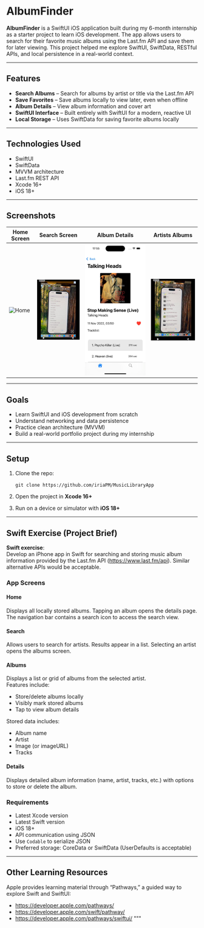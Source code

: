 
# AlbumFinder

**AlbumFinder** is a SwiftUI iOS application built during my 6-month internship as a starter project to learn iOS development. The app allows users to search for their favorite music albums using the Last.fm API and save them for later viewing. This project helped me explore SwiftUI, SwiftData, RESTful APIs, and local persistence in a real-world context.

---

##  Features

-  **Search Albums** – Search for albums by artist or title via the Last.fm API  
- **Save Favorites** – Save albums locally to view later, even when offline  
- **Album Details** – View album information and cover art  
- **SwiftUI Interface** – Built entirely with SwiftUI for a modern, reactive UI  
- **Local Storage** – Uses SwiftData for saving favorite albums locally  

---

##  Technologies Used

- SwiftUI  
- SwiftData  
- MVVM architecture  
- Last.fm REST API  
- Xcode 16+  
- iOS 18+  

---

## Screenshots

| Home Screen | Search Screen | Album Details | Artists Albums |
|-------------|---------------|----------------|----------------|
| ![Home](screenshots/c.jpeg) | ![Search](screenshots/searchView.jpeg) | ![Details](screenshots/albumDetailView.jpeg) | ![Artist Albums](screenshots/artistAlbumsView.jpeg) |

---

## Goals

- Learn SwiftUI and iOS development from scratch  
- Understand networking and data persistence  
- Practice clean architecture (MVVM)  
- Build a real-world portfolio project during my internship  

---

## Setup

1. Clone the repo:

       git clone https://github.com/iriaPM/MusicLibraryApp

2. Open the project in **Xcode 16+**  
3. Run on a device or simulator with **iOS 18+**

---

##  Swift Exercise (Project Brief)

**Swift exercise**:  
Develop an iPhone app in Swift for searching and storing music album information provided by the Last.fm API (https://www.last.fm/api). Similar alternative APIs would be acceptable.

### App Screens

#### Home

Displays all locally stored albums. Tapping an album opens the details page. The navigation bar contains a search icon to access the search view.

####  Search

Allows users to search for artists. Results appear in a list. Selecting an artist opens the albums screen.

####  Albums

Displays a list or grid of albums from the selected artist.  
Features include:

- Store/delete albums locally  
- Visibly mark stored albums  
- Tap to view album details  

Stored data includes:

- Album name  
- Artist  
- Image (or imageURL)  
- Tracks  

####  Details

Displays detailed album information (name, artist, tracks, etc.) with options to store or delete the album.

### Requirements

- Latest Xcode version  
- Latest Swift version  
- iOS 18+  
- API communication using JSON  
- Use `Codable` to serialize JSON  
- Preferred storage: CoreData or SwiftData (UserDefaults is acceptable)

---

##  Other Learning Resources

Apple provides learning material through “Pathways,” a guided way to explore Swift and SwiftUI:

- https://developer.apple.com/pathways/  
- https://developer.apple.com/swift/pathway/  
- https://developer.apple.com/pathways/swiftui/
"""
